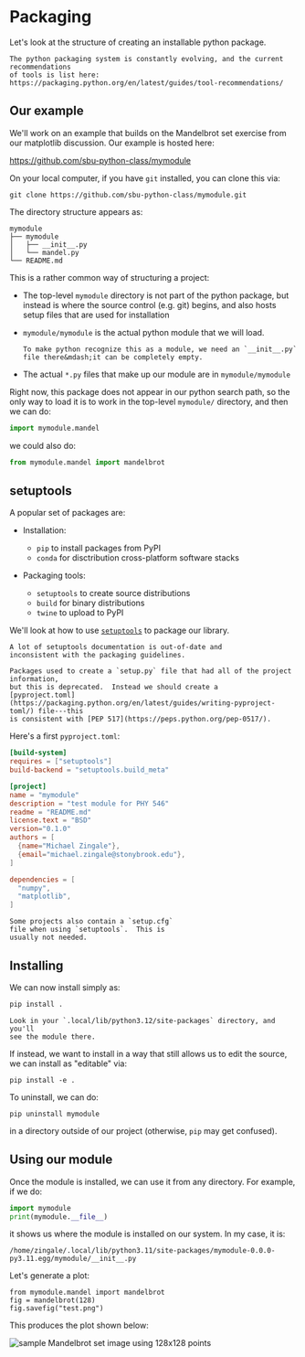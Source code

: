 # Packaging



Let's look at the structure of creating an installable python package.

```{note}
The python packaging system is constantly evolving, and the current recommendations
of tools is list here: https://packaging.python.org/en/latest/guides/tool-recommendations/
```

## Our example

We'll work on an example that builds on the Mandelbrot set exercise
from our matplotlib discussion.  Our example is hosted here:

https://github.com/sbu-python-class/mymodule

On your local computer, if you have `git` installed, you can clone this via:

```
git clone https://github.com/sbu-python-class/mymodule.git
```

The directory structure appears as:

```
mymodule
├── mymodule
│   ├── __init__.py
│   └── mandel.py
└── README.md
```

This is a rather common way of structuring a project:

* The top-level `mymodule` directory is not part of the python
  package, but instead is where the source control (e.g. git) begins,
  and also hosts setup files that are used for installation

* `mymodule/mymodule` is the actual python module that we will load.

   ```{important}
   To make python recognize this as a module, we need an `__init__.py`
   file there&mdash;it can be completely empty.
   ```
   
* The actual `*.py` files that make up our module are in `mymodule/mymodule`

Right now, this package does not appear in our python search path, so
the only way to load it is to work in the top-level `mymodule/`
directory, and then we can do:

```python
import mymodule.mandel
```

we could also do:

```python
from mymodule.mandel import mandelbrot
```


## setuptools

A popular set of packages are:

* Installation:

  * `pip` to install packages from PyPI
  * `conda` for disctribution cross-platform software stacks

* Packaging tools:

  * `setuptools` to create source distributions
  * `build` for binary distributions
  * `twine` to upload to PyPI

We'll look at how to use [`setuptools`](https://setuptools.pypa.io/en/latest/build_meta.html) to package our library.

```{note}
A lot of setuptools documentation is out-of-date and
inconsistent with the packaging guidelines.

Packages used to create a `setup.py` file that had all of the project information,
but this is deprecated.  Instead we should create a
[pyproject.toml](https://packaging.python.org/en/latest/guides/writing-pyproject-toml/) file---this
is consistent with [PEP 517](https://peps.python.org/pep-0517/).
```

Here's a first `pyproject.toml`:

```toml
[build-system]
requires = ["setuptools"]
build-backend = "setuptools.build_meta"

[project]
name = "mymodule"
description = "test module for PHY 546"
readme = "README.md"
license.text = "BSD"
version="0.1.0"
authors = [
  {name="Michael Zingale"},
  {email="michael.zingale@stonybrook.edu"},
]

dependencies = [
  "numpy",
  "matplotlib",
]

```

```{note}
Some projects also contain a `setup.cfg` 
file when using `setuptools`.  This is
usually not needed.
```

## Installing

We can now install simply as:

```bash
pip install .
```

```{tip}
Look in your `.local/lib/python3.12/site-packages` directory, and you'll
see the module there.
```

If instead, we want to install in a way that still allows us to edit the source,
we can install as "editable" via:

```{bash}
pip install -e .
```

To uninstall, we can do:

```{bash}
pip uninstall mymodule
```

in a directory outside of our project (otherwise, `pip` may get confused).

## Using our module

Once the module is installed, we can use it from any directory.  For example, if we do:

```python
import mymodule
print(mymodule.__file__)
```

it shows us where the module is installed on our system.  In my case, it is:

```
/home/zingale/.local/lib/python3.11/site-packages/mymodule-0.0.0-py3.11.egg/mymodule/__init__.py
```

Let's generate a plot:

```
from mymodule.mandel import mandelbrot
fig = mandelbrot(128)
fig.savefig("test.png")
```

This produces the plot shown below:

![sample Mandelbrot set image using 128x128 points](test.png)
